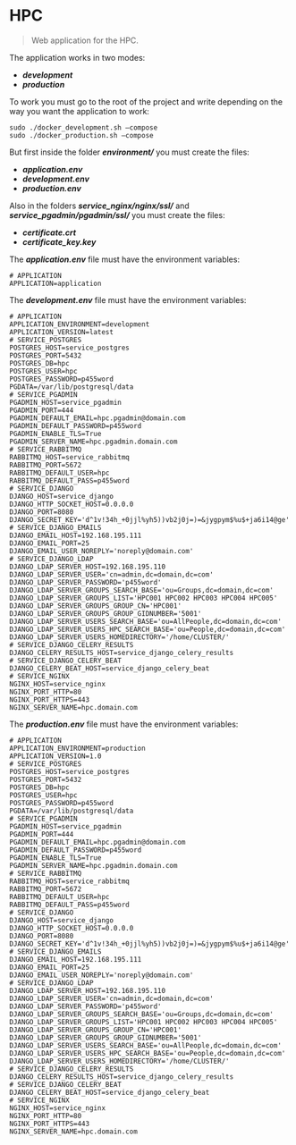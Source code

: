 # HPC 
> Web application for the HPC.

The application works in two modes:
+ ***development***
+ ***production***

To work you must go to the root of the project and write depending on the way you want the application to work:
``` [bash]
sudo ./docker_development.sh –compose
sudo ./docker_production.sh –compose
```

But first inside the folder ***environment/*** you must create the files:
+ ***application.env***
+ ***development.env***
+ ***production.env***

Also in the folders ***service_nginx/nginx/ssl/*** and ***service_pgadmin/pgadmin/ssl/*** you must create the files:
+ ***certificate.crt***
+ ***certificate_key.key***

The ***application.env*** file must have the environment variables:
```
# APPLICATION
APPLICATION=application
```

The ***development.env*** file must have the environment variables:
```
# APPLICATION
APPLICATION_ENVIRONMENT=development
APPLICATION_VERSION=latest
# SERVICE_POSTGRES
POSTGRES_HOST=service_postgres
POSTGRES_PORT=5432
POSTGRES_DB=hpc
POSTGRES_USER=hpc
POSTGRES_PASSWORD=p455word
PGDATA=/var/lib/postgresql/data
# SERVICE_PGADMIN
PGADMIN_HOST=service_pgadmin
PGADMIN_PORT=444
PGADMIN_DEFAULT_EMAIL=hpc.pgadmin@domain.com
PGADMIN_DEFAULT_PASSWORD=p455word
PGADMIN_ENABLE_TLS=True
PGADMIN_SERVER_NAME=hpc.pgadmin.domain.com
# SERVICE_RABBITMQ
RABBITMQ_HOST=service_rabbitmq
RABBITMQ_PORT=5672
RABBITMQ_DEFAULT_USER=hpc
RABBITMQ_DEFAULT_PASS=p455word
# SERVICE_DJANGO
DJANGO_HOST=service_django
DJANGO_HTTP_SOCKET_HOST=0.0.0.0
DJANGO_PORT=8080
DJANGO_SECRET_KEY='d^1v!34h_+0jjl%yh5))vb2j0j=)=&jygpym$%u$+ja6i14@ge'
# SERVICE_DJANGO_EMAILS
DJANGO_EMAIL_HOST=192.168.195.111
DJANGO_EMAIL_PORT=25
DJANGO_EMAIL_USER_NOREPLY='noreply@domain.com'
# SERVICE_DJANGO_LDAP
DJANGO_LDAP_SERVER_HOST=192.168.195.110
DJANGO_LDAP_SERVER_USER='cn=admin,dc=domain,dc=com'
DJANGO_LDAP_SERVER_PASSWORD='p455word'
DJANGO_LDAP_SERVER_GROUPS_SEARCH_BASE='ou=Groups,dc=domain,dc=com'
DJANGO_LDAP_SERVER_GROUPS_LIST='HPC001 HPC002 HPC003 HPC004 HPC005'
DJANGO_LDAP_SERVER_GROUPS_GROUP_CN='HPC001'
DJANGO_LDAP_SERVER_GROUPS_GROUP_GIDNUMBER='5001'
DJANGO_LDAP_SERVER_USERS_SEARCH_BASE='ou=AllPeople,dc=domain,dc=com'
DJANGO_LDAP_SERVER_USERS_HPC_SEARCH_BASE='ou=People,dc=domain,dc=com'
DJANGO_LDAP_SERVER_USERS_HOMEDIRECTORY='/home/CLUSTER/'
# SERVICE_DJANGO_CELERY_RESULTS
DJANGO_CELERY_RESULTS_HOST=service_django_celery_results
# SERVICE_DJANGO_CELERY_BEAT
DJANGO_CELERY_BEAT_HOST=service_django_celery_beat
# SERVICE_NGINX
NGINX_HOST=service_nginx
NGINX_PORT_HTTP=80
NGINX_PORT_HTTPS=443
NGINX_SERVER_NAME=hpc.domain.com
```

The ***production.env*** file must have the environment variables:
```
# APPLICATION
APPLICATION_ENVIRONMENT=production
APPLICATION_VERSION=1.0
# SERVICE_POSTGRES
POSTGRES_HOST=service_postgres
POSTGRES_PORT=5432
POSTGRES_DB=hpc
POSTGRES_USER=hpc
POSTGRES_PASSWORD=p455word
PGDATA=/var/lib/postgresql/data
# SERVICE_PGADMIN
PGADMIN_HOST=service_pgadmin
PGADMIN_PORT=444
PGADMIN_DEFAULT_EMAIL=hpc.pgadmin@domain.com
PGADMIN_DEFAULT_PASSWORD=p455word
PGADMIN_ENABLE_TLS=True
PGADMIN_SERVER_NAME=hpc.pgadmin.domain.com
# SERVICE_RABBITMQ
RABBITMQ_HOST=service_rabbitmq
RABBITMQ_PORT=5672
RABBITMQ_DEFAULT_USER=hpc
RABBITMQ_DEFAULT_PASS=p455word
# SERVICE_DJANGO
DJANGO_HOST=service_django
DJANGO_HTTP_SOCKET_HOST=0.0.0.0
DJANGO_PORT=8080
DJANGO_SECRET_KEY='d^1v!34h_+0jjl%yh5))vb2j0j=)=&jygpym$%u$+ja6i14@ge'
# SERVICE_DJANGO_EMAILS
DJANGO_EMAIL_HOST=192.168.195.111
DJANGO_EMAIL_PORT=25
DJANGO_EMAIL_USER_NOREPLY='noreply@domain.com'
# SERVICE_DJANGO_LDAP
DJANGO_LDAP_SERVER_HOST=192.168.195.110
DJANGO_LDAP_SERVER_USER='cn=admin,dc=domain,dc=com'
DJANGO_LDAP_SERVER_PASSWORD='p455word'
DJANGO_LDAP_SERVER_GROUPS_SEARCH_BASE='ou=Groups,dc=domain,dc=com'
DJANGO_LDAP_SERVER_GROUPS_LIST='HPC001 HPC002 HPC003 HPC004 HPC005'
DJANGO_LDAP_SERVER_GROUPS_GROUP_CN='HPC001'
DJANGO_LDAP_SERVER_GROUPS_GROUP_GIDNUMBER='5001'
DJANGO_LDAP_SERVER_USERS_SEARCH_BASE='ou=AllPeople,dc=domain,dc=com'
DJANGO_LDAP_SERVER_USERS_HPC_SEARCH_BASE='ou=People,dc=domain,dc=com'
DJANGO_LDAP_SERVER_USERS_HOMEDIRECTORY='/home/CLUSTER/'
# SERVICE_DJANGO_CELERY_RESULTS
DJANGO_CELERY_RESULTS_HOST=service_django_celery_results
# SERVICE_DJANGO_CELERY_BEAT
DJANGO_CELERY_BEAT_HOST=service_django_celery_beat
# SERVICE_NGINX
NGINX_HOST=service_nginx
NGINX_PORT_HTTP=80
NGINX_PORT_HTTPS=443
NGINX_SERVER_NAME=hpc.domain.com
```
